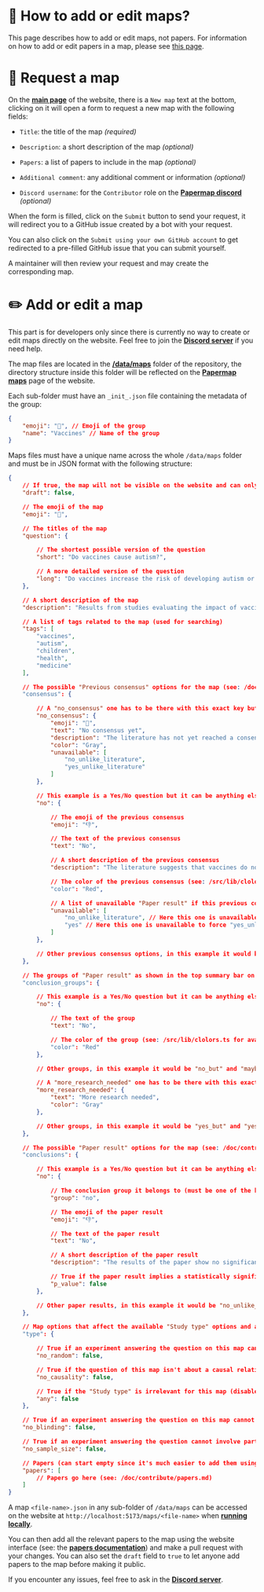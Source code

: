 # 📖 How to add or edit maps?

This page describes how to add or edit maps, not papers. For information on how to add or edit papers in a map, please see [this page](/doc/contribute/papers.md).

# 📨 Request a map

On the **[main page](https://papermap.org)** of the website, there is a `New map` text at the bottom, clicking on it will open a form to request a new map with the following fields:

* `Title`: the title of the map *(required)*

* `Description`: a short description of the map *(optional)*

* `Papers`: a list of papers to include in the map *(optional)*

* `Additional comment`: any additional comment or information *(optional)*

* `Discord username`: for the `Contributor` role on the **[Papermap discord](https://discord.gg/eFdjRJe7WZ)** *(optional)*

When the form is filled, click on the `Submit` button to send your request, it will redirect you to a GitHub issue created by a bot with your request.

You can also click on the `Submit using your own GitHub account` to get redirected to a pre-filled GitHub issue that you can submit yourself.

A maintainer will then review your request and may create the corresponding map.

# ✏️ Add or edit a map

This part is for developers only since there is currently no way to create or edit maps directly on the website. Feel free to join the **[Discord server](https://discord.gg/eFdjRJe7WZ)** if you need help.

The map files are located in the **[/data/maps](/data/maps)** folder of the repository, the directory structure inside this folder will be reflected on the **[Papermap maps](https://papermap.org/maps)** page of the website.

Each sub-folder must have an `_init_.json` file containing the metadata of the group:
```json
{
	"emoji": "💉", // Emoji of the group
	"name": "Vaccines" // Name of the group
}
```

Maps files must have a unique name across the whole `/data/maps` folder and must be in JSON format with the following structure:
```json
{
	// If true, the map will not be visible on the website and can only be accessed using a direct link
	"draft": false,

	// The emoji of the map
	"emoji": "🧩",

	// The titles of the map
	"question": {

		// The shortest possible version of the question
		"short": "Do vaccines cause autism?",

		// A more detailed version of the question
		"long": "Do vaccines increase the risk of developing autism or ASD?"
	},

	// A short description of the map
	"description": "Results from studies evaluating the impact of vaccines on the development of autism or ASD (Autism Spectrum Disorder).",

	// A list of tags related to the map (used for searching)
	"tags": [
		"vaccines",
		"autism",
		"children",
		"health",
		"medicine"
	],

	// The possible "Previous consensus" options for the map (see: /doc/contribute/papers.md#previous-consensus)
	"consensus": {

		// A "no_consensus" one has to be there with this exact key but you can customize all its fields
		"no_consensus": {
			"emoji": "🤷",
			"text": "No consensus yet",
			"description": "The literature has not yet reached a consensus on the effects of vaccines on autism",
			"color": "Gray",
			"unavailable": [
				"no_unlike_literature",
				"yes_unlike_literature"
			]
		},

		// This example is a Yes/No question but it can be anything else
		"no": {

			// The emoji of the previous consensus
			"emoji": "👎",

			// The text of the previous consensus
			"text": "No",

			// A short description of the previous consensus
			"description": "The literature suggests that vaccines do not cause autism",

			// The color of the previous consensus (see: /src/lib/clolors.ts for available colors)
			"color": "Red",

			// A list of unavailable "Paper result" if this previous consensus is selected (see below)
			"unavailable": [
				"no_unlike_literature", // Here this one is unavailable because it contradicts this previous consensus
				"yes" // Here this one is unavailable to force "yes_unlike_literature" to be selected instead
			]
		},

		// Other previous consensus options, in this example it would be "towards_no", "towards_yes" and "yes"
	},

	// The groups of "Paper result" as shown in the top summary bar on map pages, the order is important here: the first group will be the leftmost one on the bar
	"conclusion_groups": {

		// This example is a Yes/No question but it can be anything else
		"no": {

			// The text of the group
			"text": "No",

			// The color of the group (see: /src/lib/clolors.ts for available colors)
			"color": "Red"
		},

		// Other groups, in this example it would be "no_but" and "maybe"

		// A "more_research_needed" one has to be there with this exact key but you can customize its fields, place it in the middle
		"more_research_needed": {
			"text": "More research needed",
			"color": "Gray"
		},

		// Other groups, in this example it would be "yes_but" and "yes"
	},

	// The possible "Paper result" options for the map (see: /doc/contribute/papers.md#paper-result)
	"conclusions": {

		// This example is a Yes/No question but it can be anything else
		"no": {

			// The conclusion group it belongs to (must be one of the keys of "conclusion_groups" above)
			"group": "no",

			// The emoji of the paper result
			"emoji": "👎",

			// The text of the paper result
			"text": "No",

			// A short description of the paper result
			"description": "The results of the paper show no significant effect of the vaccines evaluated on the risk of developing autism",

			// True if the paper result implies a statistically significant effect and false otherwise (used to ask or not for a p-value when adding papers)
			"p_value": false
		},

		// Other paper results, in this example it would be "no_unlike_literature", "no_but_mixed_results", "maybe", "yes_but_low_confidence", "yes_but_small_effect", "yes_unlike_literature" and "yes"
	},

	// Map options that affect the available "Study type" options and affect scoring (see: /doc/scoring/papers.md#study-type)
	"type": {

		// True if an experiment answering the question on this map cannot be randomized (disables "Randomized Controlled Trial" option)
		"no_random": false,

		// True if the question of this map isn't about a causal relationship
		"no_causality": false,

		// True if the "Study type" is irrelevant for this map (disables "Study type" field)
		"any": false
	},

	// True if an experiment answering the question on this map cannot be blinded (disables "Blinding" field)
	"no_blinding": false,

	// True if an experiment answering the question cannot involve participants (disables "Sample size" field)
	"no_sample_size": false,

	// Papers (can start empty since it's much easier to add them using the website)
	"papers": [
		// Papers go here (see: /doc/contribute/papers.md)
	]
}
```

A map `<file-name>.json` in any sub-folder of `/data/maps` can be accessed on the website at `http://localhost:5173/maps/<file-name>` when **[running locally](/README.md#%EF%B8%8F-install)**.

You can then add all the relevant papers to the map using the website interface (see: the **[papers documentation](/doc/contribute/papers.md)**) and make a pull request with your changes. You can also set the `draft` field to `true` to let anyone add papers to the map before making it public.

If you encounter any issues, feel free to ask in the **[Discord server](https://discord.gg/eFdjRJe7WZ)**.
